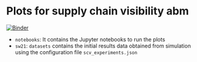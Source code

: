 # Plots for supply chain visibility abm

[![Binder](https://mybinder.org/badge_logo.svg)](https://mybinder.org/v2/gh/mperhez/scvis-plots/master?filepath=notebooks%2Fscvis-abm-plots.ipynb)

* ``notebooks``: It contains the Jupyter notebooks to run the plots
* ``sw21``: ``datasets`` contains the initial results data obtained from simulation using the configuration file ``scv_experiments.json``
